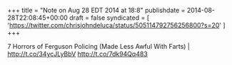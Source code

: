+++
title = "Note on Aug 28 EDT 2014 at 18:8"
publishdate = 2014-08-28T22:08:45+00:00
draft = false
syndicated = [ 'https://twitter.com/chrisjohndeluca/status/505114792756256800?s=20' ]
+++

7 Horrors of Ferguson Policing (Made Less Awful With Farts) | http://t.co/34ycJLyBbV http://t.co/7dk94Qq483
